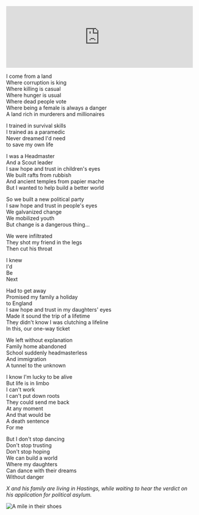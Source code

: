 <iframe width="100%" height="166" scrolling="no" frameborder="no" allow="autoplay" src="https://w.soundcloud.com/player/?url=https%3A//api.soundcloud.com/tracks/675592487&color=%23ff5500&auto_play=false&hide_related=true&show_comments=false&show_user=false&show_reposts=false&show_teaser=false"></iframe>

I come from a land<br/>
Where corruption is king<br/>
Where killing is casual<br/>
Where hunger is usual<br/>
Where dead people vote<br/>
Where being a female is always a danger<br/>
A land rich in murderers and millionaires

I trained in survival skills<br/>
I trained as a paramedic<br/>
Never dreamed I'd need<br/>
to save my own life

I was a Headmaster<br/>
And a Scout leader<br/>
I saw hope and trust in children's eyes<br/>
We built rafts from rubbish<br/>
And ancient temples from papier mache<br/>
But I wanted to help build a better world

So we built a new political party<br/>
I saw hope and trust in people's eyes<br/>
We galvanized change<br/>
We mobilized youth<br/>
But change is a dangerous thing...

We were infiltrated<br/>
They shot my friend in the legs<br/>
Then cut his throat

I knew<br/>
I'd<br/>
Be<br/>
Next

Had to get away<br/>
Promised my family a holiday<br/>
to England<br/>
I saw hope and trust in my daughters' eyes<br/>
Made it sound the trip of a lifetime<br/>
They didn't know I was clutching a lifeline<br/>
In this, our one-way ticket

We left without explanation<br/>
Family home abandoned<br/>
School suddenly headmasterless<br/>
And immigration<br/>
A tunnel to the unknown

I know I'm lucky to be alive<br/>
But life is in limbo<br/>
I can't work<br/>
I can't put down roots<br/>
They could send me back<br/>
At any moment<br/>
And that would be<br/>
A death sentence<br/>
For me

But I don't stop dancing<br/>
Don't stop trusting<br/>
Don't stop hoping<br/>
We can build a world<br/>
Where my daughters<br/>
Can dance with their dreams<br/>
Without danger

*X and his family are living in Hastings, while waiting to hear the verdict on his application for political asylum.*

<div class="text-center"><img src="/img/ordinary_extraordinary/5.the_disappearing_headmaster.jpg" class="event-image" alt="A mile in their shoes" /></div>
